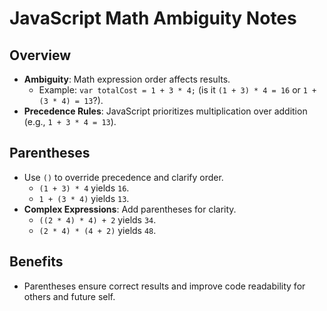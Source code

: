 JavaScript Math Ambiguity Notes
===============================

Overview
--------

-   **Ambiguity**: Math expression order affects results.
    -   Example: `var totalCost = 1 + 3 * 4;` (is it `(1 + 3) * 4 = 16` or `1 + (3 * 4) = 13`?).
-   **Precedence Rules**: JavaScript prioritizes multiplication over addition (e.g., `1 + 3 * 4 = 13`).

Parentheses
-----------

-   Use `()` to override precedence and clarify order.
    -   `(1 + 3) * 4` yields `16`.
    -   `1 + (3 * 4)` yields `13`.
-   **Complex Expressions**: Add parentheses for clarity.
    -   `((2 * 4) * 4) + 2` yields `34`.
    -   `(2 * 4) * (4 + 2)` yields `48`.

Benefits
--------

-   Parentheses ensure correct results and improve code readability for others and future self.
